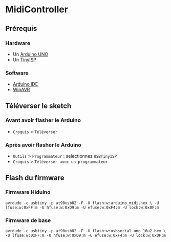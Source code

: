 ﻿# MidiController

## Prérequis
### Hardware
- Un [Arduino UNO](https://www.amazon.fr/Arduino-A000066-M%C3%A9moire-flash-32/dp/B008GRTSV6)
- Un [TinyISP](https://www.amazon.fr/TECNOIOT-usbtinyisp-Programmer-atmega328-Programming/dp/B07LH4GMS3)

### Software
- [Arduino IDE](https://www.arduino.cc/en/software)
- [WinAVR](http://winavr.sourceforge.net/)

## Téléverser le sketch
### Avant avoir flasher le Arduino 
- `Croquis` > `Téléverser`

### Après avoir flasher le Arduino
- `Outils` > `Programmateur` : selectionnez `USBTinyISP`
- `Croquis` > `Téléverser avec un programmateur`

## Flash du firmware
### Firmware Hiduino
```
avrdude -c usbtiny -p at90usb82 -F -U flash:w:arduino_midi.hex \ -U lfuse:w:0xFF:m -U hfuse:w:0xD9:m -U efuse:w:0xF4:m -U lock:w:0x0F:m
```

### Firmware de base
```
avrdude -c usbtiny -p at90usb82 -F -U flash:w:usbserial_uno_16u2.hex \ -U lfuse:w:0xFF:m -U hfuse:w:0xD9:m -U efuse:w:0xF4:m -U lock:w:0x0F:m
```